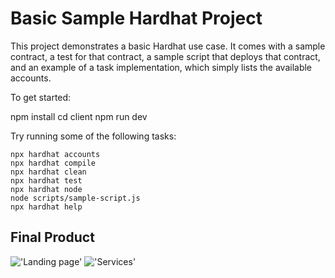 # Basic Sample Hardhat Project

This project demonstrates a basic Hardhat use case. It comes with a sample contract, a test for that contract, a sample script that deploys that contract, and an example of a task implementation, which simply lists the available accounts.

To get started:

npm install
cd client
npm run dev

Try running some of the following tasks:

```shell
npx hardhat accounts
npx hardhat compile
npx hardhat clean
npx hardhat test
npx hardhat node
node scripts/sample-script.js
npx hardhat help
```

## Final Product

!['Landing page'](https://github.com/OdeliaFink/krypto-app/blob/master/Desktop/Web%203.0/docs/landing-page.png)
!['Services'](https://github.com/OdeliaFink/krypto-app/blob/master/Desktop/Web%203.0/docs/services.png)
